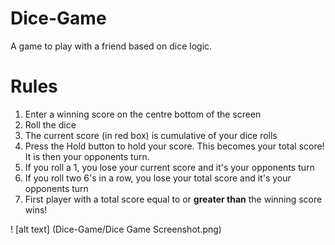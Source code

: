 # Dice-Game
A game to play with a friend based on dice logic.

# Rules
1) Enter a winning score on the centre bottom of the screen  
2) Roll the dice  
3) The current score (in red box) is cumulative of your dice rolls  
4) Press the Hold button to hold your score. This becomes your total score! It is then your opponents turn.  
5) If you roll a 1, you lose your current score and it's your opponents turn  
6) If you roll two 6's in a row, you lose your total score and it's your opponents turn  
7) First player with a total score equal to or **greater than** the winning score wins!  

! [alt text] (Dice-Game/Dice Game Screenshot.png)
